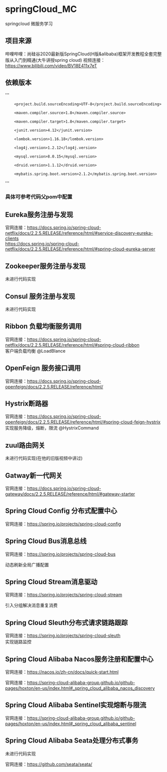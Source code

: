 # springCloud_MC
springcloud 微服务学习
## 项目来源
哔哩哔哩：尚硅谷2020最新版SpringCloud(H版&alibaba)框架开发教程全套完整版从入门到精通(大牛讲授spring cloud)
视频连接：https://www.bilibili.com/video/BV18E411x7eT
## 依赖版本
'''  

<properties>  
        
        <project.build.sourceEncoding>UTF-8</project.build.sourceEncoding>  
        
        <maven.compiler.source>1.8</maven.compiler.source>  
        
        <maven.compiler.target>1.8</maven.compiler.target>  
        
        <junit.version>4.12</junit.version>  
        
        <lombok.version>1.16.18</lombok.version>  
        
        <log4j.version>1.2.12</log4j.version>  
        
        <mysql.version>8.0.15</mysql.version>  
        
        <druid.version>1.1.12</druid.version>  
        
        <mybatis.spring.boot.version>2.1.2</mybatis.spring.boot.version>  
        
</properties>  

'''
### 具体可参考代码父pom中配置  

## Eureka服务注册与发现  
官网连接：https://docs.spring.io/spring-cloud-netflix/docs/2.2.5.RELEASE/reference/html/#service-discovery-eureka-clients  
https://docs.spring.io/spring-cloud-netflix/docs/2.2.5.RELEASE/reference/html/#spring-cloud-eureka-server  

## Zookeeper服务注册与发现  

未进行代码实现  

## Consul 服务注册与发现  

未进行代码实现  

## Ribbon 负载均衡服务调用  
官网连接：https://docs.spring.io/spring-cloud-netflix/docs/2.2.5.RELEASE/reference/html/#spring-cloud-ribbon  
客户端负载均衡 @LoadBlance
## OpenFeign 服务接口调用  
官网连接：https://docs.spring.io/spring-cloud-openfeign/docs/2.2.5.RELEASE/reference/html/
## Hystrix断路器  
官网连接：https://docs.spring.io/spring-cloud-openfeign/docs/2.2.5.RELEASE/reference/html/#spring-cloud-feign-hystrix  
实现服务降级，熔断，限流 @HystrixCommand
## zuul路由网关  

未进行代码实现(在他的旧版视频中讲过)  

## Gatway新一代网关  
官网连接：https://docs.spring.io/spring-cloud-gateway/docs/2.2.5.RELEASE/reference/html/#gateway-starter
## Spring Cloud Config 分布式配置中心  
官网连接：https://spring.io/projects/spring-cloud-config
## Spring Cloud Bus消息总线  
官网连接：https://spring.io/projects/spring-cloud-bus  

动态刷新全局广播配置  

## Spring Cloud Stream消息驱动  
官网连接：https://spring.io/projects/spring-cloud-stream  

引入分组解决消息重复消费  

## Spring Cloud Sleuth分布式请求链路跟踪  
官网连接：https://spring.io/projects/spring-cloud-sleuth  
实现链路监控


## Spring Cloud Alibaba Nacos服务注册和配置中心  

官网连接：https://nacos.io/zh-cn/docs/quick-start.html  

官网连接：https://spring-cloud-alibaba-group.github.io/github-pages/hoxton/en-us/index.html#_spring_cloud_alibaba_nacos_discovery
## Spring Cloud Alibaba Sentinel实现熔断与限流  
官网连接：https://spring-cloud-alibaba-group.github.io/github-pages/hoxton/en-us/index.html#_spring_cloud_alibaba_sentinel
## Spring Cloud Alibaba Seata处理分布式事务  

未进行代码实现  

官网连接：https://github.com/seata/seata/  

